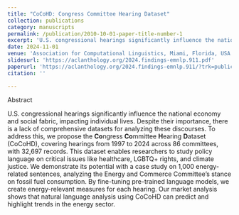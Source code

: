 ```yaml
---
title: "CoCoHD: Congress Committee Hearing Dataset"
collection: publications
category: manuscripts
permalink: /publication/2010-10-01-paper-title-number-1
excerpt: 'U.S. congressional hearings significantly influence the national economy and social fabric, impacting individual lives. Despite their importance, there is a lack of comprehensive datasets for analyzing these discourses. '
date: 2024-11-01
venue: 'Association for Computational Linguistics, Miami, Florida, USA'
slidesurl: 'https://aclanthology.org/2024.findings-emnlp.911.pdf'
paperurl: 'https://aclanthology.org/2024.findings-emnlp.911/?trk=public_post_comment-text'
citation: ''

---
```


Abstract

U.S. congressional hearings significantly influence the national economy and social fabric, impacting individual lives. Despite their importance, there is a lack of comprehensive datasets for analyzing these discourses. To address this, we propose the **Co**ngress **Co**mmittee **H**earing **D**ataset (CoCoHD), covering hearings from 1997 to 2024 across 86 committees, with 32,697 records. This dataset enables researchers to study policy language on critical issues like healthcare, LGBTQ+ rights, and climate justice. We demonstrate its potential with a case study on 1,000 energy-related sentences, analyzing the Energy and Commerce Committee’s stance on fossil fuel consumption. By fine-tuning pre-trained language models, we create energy-relevant measures for each hearing. Our market analysis shows that natural language analysis using CoCoHD can predict and highlight trends in the energy sector.
